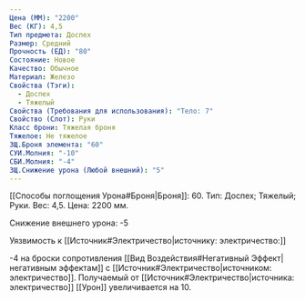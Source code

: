 ```yaml
---
Цена (ММ): "2200"
Вес (КГ): 4,5
Тип предмета: Доспех
Размер: Средний
Прочность (ЕД): "80"
Состояние: Новое
Качество: Обычное
Материал: Железо
Свойства (Тэги):
  - Доспех
  - Тяжелый
Свойства (Требования для использования): "Тело: 7"
Свойство (Слот): Руки
Класс брони: Тяжелая броня
Тяжелое: Не тяжелое
ЗЩ.Броня элемента: "60"
СУИ.Молния: "-10"
СБИ.Молния: "-4"
ЗЩ.Снижение урона (Любой внешний): "5"
---
```

[[Способы поглощения Урона#Броня|Броня]]: 60. Тип: Доспех; Тяжелый; Руки. Вес: 4,5. Цена: 2200 мм.

Снижение внешнего урона: -5

Уязвимость к [[Источник#Электричество|источнику: электричество:]] 

-4 на броски сопротивления [[Вид Воздействия#Негативный Эффект|негативным эффектам]] с [[Источник#Электричество|источником: электричество]].
Получаемый от [[Источник#Электричество|источника: электричество]] [[Урон]] увеличивается на 10. 